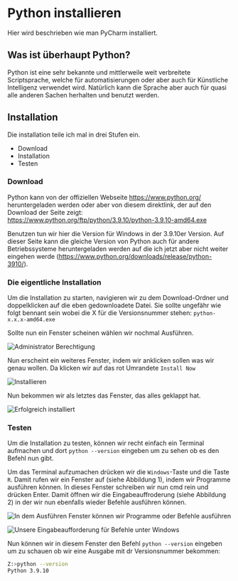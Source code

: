 # Python installieren
Hier wird beschrieben wie man PyCharm installiert.

## Was ist überhaupt Python?
Python ist eine sehr bekannte und mittlerweile weit verbreitete Scriptsprache, welche für automatisierungen oder aber auch für Künstliche Intelligenz verwendet wird. Natürlich kann die Sprache aber auch für quasi alle anderen Sachen herhalten und benutzt werden.

## Installation
Die installation teile ich mal in drei Stufen ein.
- Download
- Installation
- Testen

### Download
Python kann von der offiziellen Webseite https://www.python.org/ heruntergeladen werden oder aber von diesem direktlink, der auf den Download der Seite zeigt: https://www.python.org/ftp/python/3.9.10/python-3.9.10-amd64.exe

Benutzen tun wir hier die Version für Windows in der 3.9.10er Version. Auf dieser Seite kann die gleiche Version von Python auch für andere Betriebssysteme heruntergeladen werden auf die ich jetzt aber nicht weiter eingehen werde (https://www.python.org/downloads/release/python-3910/).

### Die eigentliche Installation
Um die Installation zu starten, navigieren wir zu dem Download-Ordner und doppelklicken auf die eben gedownloadete Datei. Sie sollte ungefähr wie folgt bennant sein wobei die X für die Versionsnummer stehen: `python-x.x.x-amd64.exe`

Sollte nun ein Fenster scheinen wählen wir nochmal Ausführen.

![Administrator Berechtigung](chapter/images/python-install-window1.PNG)

Nun erscheint ein weiteres Fenster, indem wir anklicken sollen was wir genau wollen. Da klicken wir auf das rot Umrandete `Install Now`

![Installieren](chapter/images/python-install-window2.PNG)

Nun bekommen wir als letztes das Fenster, das alles geklappt hat.

![Erfolgreich installiert](chapter/images/python-install-window3.PNG)

### Testen
Um die Installation zu testen, können wir recht einfach ein Terminal aufmachen und dort `python --version` eingeben um zu sehen ob es den Befehl nun gibt. 


Um das Terminal aufzumachen drücken wir die `Windows`-Taste und die Taste `R`. Damit rufen wir ein Fenster auf (siehe Abbildung 1), indem wir Programme ausführen können. In dieses Fenster schreiben wir nun cmd rein und drücken Enter. Damit öffnen wir die Eingabeauffroderung (siehe Abbildung 2) in der wir nun ebenfalls wieder Befehle ausführen können.

![In dem Ausführen Fenster können wir Programme oder Befehle ausführen](chapter/images/execute_cmd.PNG)

![Unsere Eingabeaufforderung für Befehle unter Windows](chapter/images/cmd_window_empty.PNG)

Nun können wir in diesem Fenster den Befehl `python --version` eingeben um zu schauen ob wir eine Ausgabe mit dr Versionsnummer bekommen:

```bash
Z:>python --version
Python 3.9.10
```
